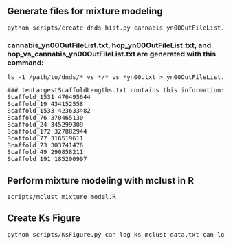 ## Generate files for mixture modeling

<pre>python scripts/create_dnds_hist.py cannabis_yn00OutFileList.txt hop_yn00OutFileList.txt hop_vs_cannabis_yn00OutFileList.txt tenLargestScaffoldLengths.txt combinedGeneModels.txt 0.0 5 0.03 0.0 5.0</pre>

### cannabis_yn00OutFileList.txt, hop_yn00OutFileList.txt, and hop_vs_cannabis_yn00OutFileList.txt are generated with this command: 
<pre>ls -1 /path/to/dnds/*_vs_*/*_vs_*yn00.txt > yn00OutFileList.txt</pre>

<pre>### tenLargestScaffoldLengths.txt contains this information:
Scaffold_1531 476495644
Scaffold_19 434152558
Scaffold_1533 423633482
Scaffold_76 370465130
Scaffold_24 345299309
Scaffold_172 327882944
Scaffold_77 316519611
Scaffold_73 303741476
Scaffold_49 290858211
Scaffold_191 185200997</pre>


## Perform mixture modeling with mclust in R
<pre>scripts/mclust_mixture_model.R</pre>

## Create Ks Figure
<pre>python scripts/KsFigure.py can_log_ks_mclust_data.txt can_log_ks_mclust_densities.txt can_log_ks_mclust_means.txt hop_log_ks_mclust_data.txt hop_log_ks_mclust_densities.txt hop_log_ks_mclust_means.txt hop_vs_can_log_ks_mclust_data.txt hop_vs_can_log_ks_mclust_densities.txt hop_vs_can_log_ks_mclust_means.txt 0.01 2.0 original_data_log_mclust_hist</pre>